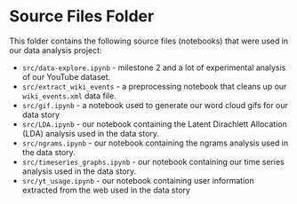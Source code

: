 # Source Files Folder

This folder contains the following source files (notebooks) that were used in our data analysis project:

- ```src/data-explore.ipynb``` - milestone 2 and a lot of experimental analysis of our YouTube dataset.
- ```src/extract_wiki_events``` - a preprocessing notebook that cleans up our ```wiki_events.xml``` data file.
- ```src/gif.ipynb``` - a notebook used to generate our word cloud gifs for our data story
- ```src/LDA.ipynb``` - our notebook containing the Latent Dirachlett Allocation (LDA) analysis used in the data story.
- ```src/ngrams.ipynb``` - our notebook containing the ngrams analysis used in the data story.
- ```src/timeseries_graphs.ipynb``` - our notebook containing our time series analysis used in the data story.
- ```src/yt_usage.ipynb``` - our notebook containing user information extracted from the web used in the data story